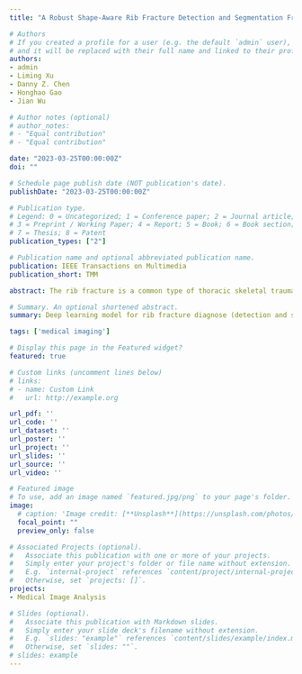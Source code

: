 ```yaml
---
title: "A Robust Shape-Aware Rib Fracture Detection and Segmentation Framework with Contrastive Learning"

# Authors
# If you created a profile for a user (e.g. the default `admin` user), write the username (folder name) here 
# and it will be replaced with their full name and linked to their profile.
authors:
- admin
- Liming Xu
- Danny Z. Chen
- Honghao Gao
- Jian Wu

# Author notes (optional)
# author_notes:
# - "Equal contribution"
# - "Equal contribution"

date: "2023-03-25T00:00:00Z"
doi: ""

# Schedule page publish date (NOT publication's date).
publishDate: "2023-03-25T00:00:00Z"

# Publication type.
# Legend: 0 = Uncategorized; 1 = Conference paper; 2 = Journal article;
# 3 = Preprint / Working Paper; 4 = Report; 5 = Book; 6 = Book section;
# 7 = Thesis; 8 = Patent
publication_types: ["2"]

# Publication name and optional abbreviated publication name.
publication: IEEE Transactions on Multimedia
publication_short: TMM

abstract: The rib fracture is a common type of thoracic skeletal trauma, and its inspections using computed tomography (CT) scans are critical for clinical evaluation and treatment planning. However, it is often challenging for radiologists to quickly and accurately detect rib fractures due to tiny objects and blurriness in large 3D CT images.  Previous diagnoses for automatic rib fracture mostly relied on deep learning (DL)-based object detection, which highly depends on label quality and quantity. Moreover, general object detection methods did not take into consideration the typically elongated and oblique shapes of ribs in 3D volumes. To address these issues, we propose a shape-aware method based on DL called SA-FracNet for rib fracture detection and segmentation. First, we design a pixel-level pretext task founded on contrastive learning on massive unlabeled CT images. Second, we train the fine-tuned rib fracture detection model based on the pre-trained weights. Third, we develop a fracture shape-aware multi-task segmentation network to delineate the fracture based on the detection result. Experiments demonstrate that our proposed SA-FracNet achieves state-of-the-art rib fracture detection and segmentation performance on the public RibFrac dataset, with a detection sensitivity of 0.926 and segmentation Dice of 0.754. Test on a private dataset also validates the robustness and generalization of our SA-FracNet.

# Summary. An optional shortened abstract.
summary: Deep learning model for rib fracture diagnose (detection and segmentation.

tags: ['medical imaging']

# Display this page in the Featured widget?
featured: true

# Custom links (uncomment lines below)
# links:
# - name: Custom Link
#   url: http://example.org

url_pdf: ''
url_code: ''
url_dataset: ''
url_poster: ''
url_project: ''
url_slides: ''
url_source: ''
url_video: ''

# Featured image
# To use, add an image named `featured.jpg/png` to your page's folder. 
image:
  # caption: 'Image credit: [**Unsplash**](https://unsplash.com/photos/pLCdAaMFLTE)'
  focal_point: ""
  preview_only: false

# Associated Projects (optional).
#   Associate this publication with one or more of your projects.
#   Simply enter your project's folder or file name without extension.
#   E.g. `internal-project` references `content/project/internal-project/index.md`.
#   Otherwise, set `projects: []`.
projects:
- Medical Image Analysis

# Slides (optional).
#   Associate this publication with Markdown slides.
#   Simply enter your slide deck's filename without extension.
#   E.g. `slides: "example"` references `content/slides/example/index.md`.
#   Otherwise, set `slides: ""`.
# slides: example
---
```


<!-- {{% callout note %}}
Click the *Cite* button above to demo the feature to enable visitors to import publication metadata into their reference management software.
{{% /callout %}}

{{% callout note %}}
Create your slides in Markdown - click the *Slides* button to check out the example.
{{% /callout %}}

Supplementary notes can be added here, including [code, math, and images](https://wowchemy.com/docs/writing-markdown-latex/). -->

